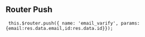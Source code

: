 ## Router Push
 ```
  this.$router.push({ name: 'email_varify', params:{email:res.data.email,id:res.data.id}});
 ```
